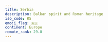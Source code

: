 ```yaml
---
title: Serbia
description: Balkan spirit and Roman heritage
iso_code: RS
emoji_flag: 🇷🇸
continent: Europe
remote_rank: 29.0
---
```

